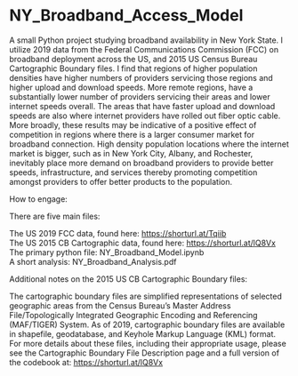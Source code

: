 # NY_Broadband_Access_Model
A small Python project studying broadband availability in New York State. I utilize 2019 data from the Federal Communications Commission (FCC) on broadband deployment across the US, and 2015 US Census Bureau Cartographic Boundary files. I find that regions of higher population densities have higher numbers of providers servicing those regions and higher upload and download speeds. More remote regions, have a substantially lower number of providers servicing their areas and lower internet speeds overall. The areas that have faster upload and download speeds are also where internet providers have rolled out fiber optic cable. More broadly, these results may be indicative of a positive effect of competition in regions where there is a larger consumer market for broadband connection. High density population locations where the internet market is bigger, such as in New York City, Albany, and Rochester, inevitably place more demand on broadband providers to provide better speeds, infrastructure, and services thereby promoting competition amongst providers to offer better products to the population.

How to engage:

There are five main files:

The US 2019 FCC data, found here: https://shorturl.at/Tqiib \
The US 2015 CB Cartographic data, found here: https://shorturl.at/lQ8Vx \
The primary python file: NY_Broadband_Model.ipynb \
A short analysis: NY_Broadband_Analysis.pdf

Additional notes on the 2015 US CB Cartographic Boundary files:

The cartographic boundary files are simplified representations of selected geographic areas from the Census Bureau’s Master Address File/Topologically Integrated Geographic Encoding and Referencing (MAF/TIGER) System. As of 2019, cartographic boundary files are available in shapefile, geodatabase, and Keyhole Markup Language (KML) format. For more details about these files, including their appropriate usage, please see the Cartographic Boundary File Description page and a full version of the codebook at: https://shorturl.at/lQ8Vx
